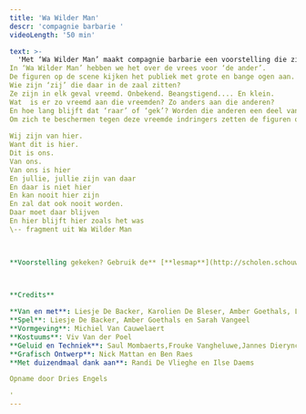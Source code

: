 ```yaml
---
title: 'Wa Wilder Man'
descr: 'compagnie barbarie '
videoLength: '50 min'

text: >-
  'Met ‘Wa Wilder Man’ maakt compagnie barbarie een voorstelling die zich richt op de allerkleinsten uit onze samenleving.  
In ‘Wa Wilder Man’ hebben we het over de vrees voor ‘de ander’.  
De figuren op de scene kijken het publiek met grote en bange ogen aan.  
Wie zijn ‘zij’ die daar in de zaal zitten?  
Ze zijn in elk geval vreemd. Onbekend. Beangstigend.... En klein.  
Wat  is er zo vreemd aan die vreemden? Zo anders aan die anderen?  
En hoe lang blijft dat ‘raar’ of ‘gek’? Worden die anderen een deel van het bekende als ze maar lang genoeg blijven?  
Om zich te beschermen tegen deze vreemde indringers zetten de figuren op scene maskers op, vermommen ze zich, doen ze zich sterker voor dan ze zijn en vallen ze hopeloos door de mand.  
  
Wij zijn van hier.  
Want dit is hier.  
Dit is ons.  
Van ons.  
Van ons is hier  
En jullie, jullie zijn van daar  
En daar is niet hier  
En kan nooit hier zijn  
En zal dat ook nooit worden.  
Daar moet daar blijven  
En hier blijft hier zoals het was  
\-- fragment uit Wa Wilder Man

‍

**Voorstelling gekeken? Gebruik de** [**lesmap**](http://scholen.schouwburgkortrijk.be/files/documents/filename/2017-05-22-165506/lesmap-Wa-Wilder-Man.pdf) **voor nog meer plezier.**

‍  

**Credits**

**Van en met**: Liesje De Backer, Karolien De Bleser, Amber Goethals, Lotte Vaes en Sarah Vangeel  
**Spel**: Liesje De Backer, Amber Goethals en Sarah Vangeel  
**Vormgeving**: Michiel Van Cauwelaert  
**Kostuums**: Viv Van der Poel  
**Geluid en Techniek**: Saul Mombaerts,Frouke Vangheluwe,Jannes Dierynck, Koen De Wilde en Eva Dermul  
**Grafisch Ontwerp**: Nick Mattan en Ben Raes  
**Met duizendmaal dank aan**: Randi De Vlieghe en Ilse Daems

Opname door Dries Engels

‍'
---
```

